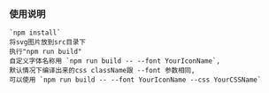 
### 使用说明
    `npm install`
    将svg图片放到src目录下
    执行"npm run build"
    自定义字体名称用 `npm run build -- --font YourIconName`,
    默认情况下编译出来的css className跟 --font 参数相同,
    可以使用 `npm run build -- --font YourIconName --css YourCSSName`